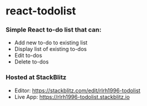 # react-todolist
### Simple React to-do list that can:
- Add new to-do to existing list
- Display list of existing to-dos
- Edit to-dos
- Delete to-dos
### Hosted at StackBlitz
- Editor: https://stackblitz.com/edit/rlrh1996-todolist
- Live App: https://rlrh1996-todolist.stackblitz.io 
